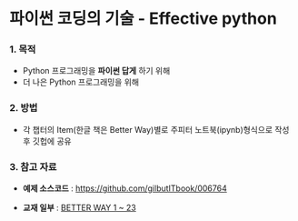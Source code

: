 # 파이썬 코딩의 기술 - Effective python

### 1. 목적

* Python 프로그래밍을 **파이썬 답게** 하기 위해 
* 더 나은 Python 프로그래밍을 위해 



### 2. 방법 

* 각 챕터의 Item(한글 책은 Better Way)별로 주피터 노트북(ipynb)형식으로 작성 후 깃헙에 공유



### 3. 참고 자료 

* **예제 소스코드** : https://github.com/gilbutITbook/006764

* **교재 일부** : [BETTER WAY 1 ~ 23](https://thebook.io/006764/)

  ​

